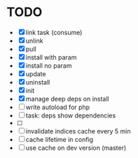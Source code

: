 TODO
====


- [x] link task (consume)
- [x] unlink
- [x] pull
- [x] install with param
- [x] install no param
- [x] update
- [x] uninstall
- [x] init
- [x] manage deep deps on install
- [ ] write autoload for php
- [ ] task: deps show dependencies
- [ ] 
- [ ] invalidate indices cache every 5 min 
- [ ] cache lifetime in config
- [ ] use cache on dev version (master)